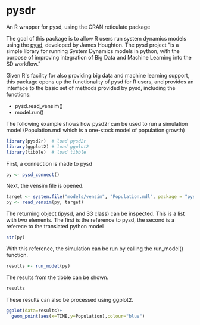 # pysdr
An R wrapper for pysd, using the CRAN reticulate package

The goal of this package is to allow R users run system dynamics models using the [pysd](
https://pysd.readthedocs.io/en/master/), developed by James Houghton. The pysd
project "is a simple library for running System Dynamics models in python, with the purpose of 
improving integration of Big Data and Machine Learning into the SD workflow."

Given R's facility for also providing big data and machine learning support, this package opens up the functionality of pysd for R users, and provides an interface to the basic set of methods provided by pysd, including the functions:


* pysd.read_vensim()
* model.run()

The following example shows how pysd2r can be used to run a simulation model (Population.mdl which is a one-stock model of population growth)

```R
library(pysd2r)  # load pysd2r
library(ggplot2) # load ggplot2
library(tibble)  # load tibble
```

First, a connection is made to pysd

```R
py <- pysd_connect()
```

Next, the vensim file is opened.

```R
target <- system.file("models/vensim", "Population.mdl", package = "pysd2r")
py <- read_vensim(py, target)
```

The returning object (ipysd, and S3 class) can be inspected. This is a list with two elements. The first is the reference to pysd, the second is a referece to the translated python model

```R
str(py)
```

With this reference, the simulation can be run by calling the run_model() function.

```R
results <- run_model(py)
```

The results from the tibble can be shown.


```R
results
```

These results can also be processed using ggplot2.

```R
ggplot(data=results)+
  geom_point(aes(x=TIME,y=Population),colour="blue")
```


